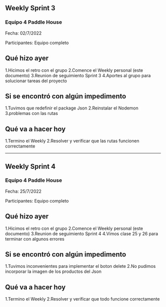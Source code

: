 ## Weekly Sprint 3 ##

### Equipo 4 Paddle House ###

Fecha: 02/7/2022

Participantes: Equipo completo

## Qué hizo ayer ##

1.Hicimos el retro con el grupo
2.Comence el Weekly personal (este documento)
3.Reunion de seguimiento Sprint 3
4.Aportes al grupo para solucionar tareas del proyecto


## Si se encontró con algún impedimento ##

1.Tuvimos que redefinir el package Json
2.Reinstalar el Nodemon 
3.problemas con las rutas


## Qué va a hacer hoy ##
1.Termino el Weekly
2.Resolver y verificar que las rutas funcionen correctamente

------------------------------------------------------------------


## Weekly Sprint 4 ##

### Equipo 4 Paddle House ###

Fecha: 25/7/2022

Participantes: Equipo completo

## Qué hizo ayer ##

1.Hicimos el retro con el grupo
2.Comence el Weekly personal (este documento)
3.Reunion de seguimiento Sprint 4
4.Vimos clase 25 y 26 para terminar con algunos errores


## Si se encontró con algún impedimento ##

1.Tuvimos inconvenientes para implementar el boton delete
2.No pudimos incorporar la imagen de los productos del Json


## Qué va a hacer hoy ##
1.Termino el Weekly
2.Resolver y verificar que todo funcione correctamente

